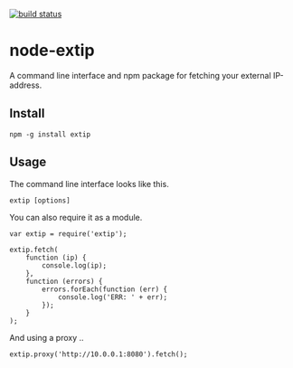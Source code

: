 [![build status](https://secure.travis-ci.org/pahen/node-extip.png)](http://travis-ci.org/pahen/node-extip)
# node-extip

A command line interface and npm package for fetching your external IP-address.

## Install

    npm -g install extip

## Usage

The command line interface looks like this.

	extip [options]

You can also require it as a module.

	var extip = require('extip');

	extip.fetch(
		function (ip) {
			console.log(ip);
		},
		function (errors) {
			errors.forEach(function (err) {
				console.log('ERR: ' + err);
			});
		}
	);

And using a proxy ..

	extip.proxy('http://10.0.0.1:8080').fetch();